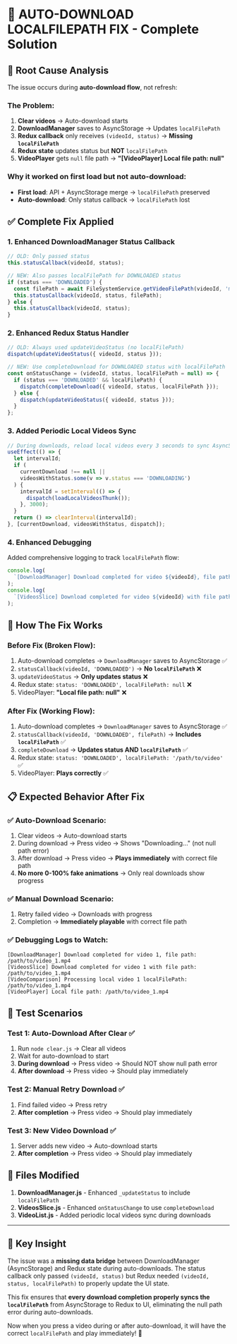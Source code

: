 # 🚀 AUTO-DOWNLOAD LOCALFILEPATH FIX - Complete Solution

## 🎯 **Root Cause Analysis**

The issue occurs during **auto-download flow**, not refresh:

### **The Problem:**

1. **Clear videos** → Auto-download starts
2. **DownloadManager** saves to AsyncStorage → Updates `localFilePath`
3. **Redux callback** only receives `(videoId, status)` → **Missing `localFilePath`**
4. **Redux state** updates status but **NOT** `localFilePath`
5. **VideoPlayer** gets `null` file path → **"[VideoPlayer] Local file path: null"**

### **Why it worked on first load but not auto-download:**

- **First load**: API + AsyncStorage merge → `localFilePath` preserved
- **Auto-download**: Only status callback → `localFilePath` lost

## ✅ **Complete Fix Applied**

### **1. Enhanced DownloadManager Status Callback**

```javascript
// OLD: Only passed status
this.statusCallback(videoId, status);

// NEW: Also passes localFilePath for DOWNLOADED status
if (status === 'DOWNLOADED') {
  const filePath = await FileSystemService.getVideoFilePath(videoId, 'mp4');
  this.statusCallback(videoId, status, filePath);
} else {
  this.statusCallback(videoId, status);
}
```

### **2. Enhanced Redux Status Handler**

```javascript
// OLD: Always used updateVideoStatus (no localFilePath)
dispatch(updateVideoStatus({ videoId, status }));

// NEW: Use completeDownload for DOWNLOADED status with localFilePath
const onStatusChange = (videoId, status, localFilePath = null) => {
  if (status === 'DOWNLOADED' && localFilePath) {
    dispatch(completeDownload({ videoId, status, localFilePath }));
  } else {
    dispatch(updateVideoStatus({ videoId, status }));
  }
};
```

### **3. Added Periodic Local Videos Sync**

```javascript
// During downloads, reload local videos every 3 seconds to sync AsyncStorage → Redux
useEffect(() => {
  let intervalId;
  if (
    currentDownload !== null ||
    videosWithStatus.some(v => v.status === 'DOWNLOADING')
  ) {
    intervalId = setInterval(() => {
      dispatch(loadLocalVideosThunk());
    }, 3000);
  }
  return () => clearInterval(intervalId);
}, [currentDownload, videosWithStatus, dispatch]);
```

### **4. Enhanced Debugging**

Added comprehensive logging to track `localFilePath` flow:

```javascript
console.log(
  `[DownloadManager] Download completed for video ${videoId}, file path: ${filePath}`,
);
console.log(
  `[VideosSlice] Download completed for video ${videoId} with file path: ${localFilePath}`,
);
```

## 🔄 **How The Fix Works**

### **Before Fix (Broken Flow):**

1. Auto-download completes → `DownloadManager` saves to AsyncStorage ✅
2. `statusCallback(videoId, 'DOWNLOADED')` → **No `localFilePath`** ❌
3. `updateVideoStatus` → **Only updates status** ❌
4. Redux state: `status: 'DOWNLOADED', localFilePath: null` ❌
5. VideoPlayer: **"Local file path: null"** ❌

### **After Fix (Working Flow):**

1. Auto-download completes → `DownloadManager` saves to AsyncStorage ✅
2. `statusCallback(videoId, 'DOWNLOADED', filePath)` → **Includes `localFilePath`** ✅
3. `completeDownload` → **Updates status AND `localFilePath`** ✅
4. Redux state: `status: 'DOWNLOADED', localFilePath: '/path/to/video'` ✅
5. VideoPlayer: **Plays correctly** ✅

## 📋 **Expected Behavior After Fix**

### **✅ Auto-Download Scenario:**

1. Clear videos → Auto-download starts
2. During download → Press video → Shows "Downloading..." (not null path error)
3. After download → Press video → **Plays immediately** with correct file path
4. **No more 0-100% fake animations** → Only real downloads show progress

### **✅ Manual Download Scenario:**

1. Retry failed video → Downloads with progress
2. Completion → **Immediately playable** with correct file path

### **✅ Debugging Logs to Watch:**

```
[DownloadManager] Download completed for video 1, file path: /path/to/video_1.mp4
[VideosSlice] Download completed for video 1 with file path: /path/to/video_1.mp4
[VideoComparison] Processing local video 1 localFilePath: /path/to/video_1.mp4
[VideoPlayer] Local file path: /path/to/video_1.mp4
```

## 🎯 **Test Scenarios**

### **Test 1: Auto-Download After Clear** ✅

1. Run `node clear.js` → Clear all videos
2. Wait for auto-download to start
3. **During download** → Press video → Should NOT show null path error
4. **After download** → Press video → Should play immediately

### **Test 2: Manual Retry Download** ✅

1. Find failed video → Press retry
2. **After completion** → Press video → Should play immediately

### **Test 3: New Video Download** ✅

1. Server adds new video → Auto-download starts
2. **After completion** → Press video → Should play immediately

## 🔧 **Files Modified**

1. **DownloadManager.js** - Enhanced `_updateStatus` to include `localFilePath`
2. **VideosSlice.js** - Enhanced `onStatusChange` to use `completeDownload`
3. **VideoList.js** - Added periodic local videos sync during downloads

---

## 🚨 **Key Insight**

The issue was a **missing data bridge** between DownloadManager (AsyncStorage) and Redux state during auto-downloads. The status callback only passed `(videoId, status)` but Redux needed `(videoId, status, localFilePath)` to properly update the UI state.

This fix ensures that **every download completion properly syncs the `localFilePath`** from AsyncStorage to Redux to UI, eliminating the null path error during auto-downloads.

Now when you press a video during or after auto-download, it will have the correct `localFilePath` and play immediately! 🎥
